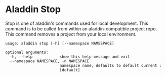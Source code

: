 # Aladdin Stop
Stop is one of aladdin's commands used for local development. This command is to be called from within an aladdin-compatible project repo. This command removes a project from your local environment. 
```
usage: aladdin stop [-h] [--namespace NAMESPACE]

optional arguments:
  -h, --help            show this help message and exit
  --namespace NAMESPACE, -n NAMESPACE
                        namespace name, defaults to default current :
                        [default]
```
